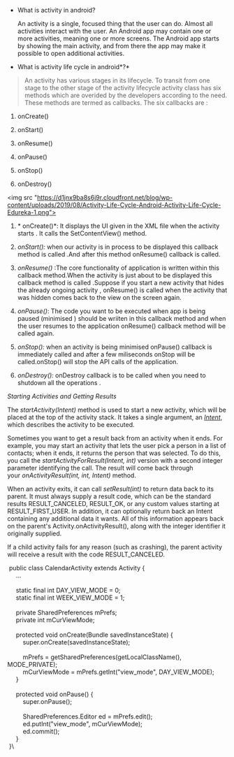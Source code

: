 -   What is activity in android?

    An activity is a single, focused thing that the user can do. Almost
    all activities interact with the user. An Android app may contain
    one or more activities, meaning one or more screens. The Android app
    starts by showing the main activity, and from there the app may make
    it possible to open additional activities.

-   What is activity life cycle in android*?*

> An activity has various stages in its lifecycle. To transit from one
> stage to the other stage of the activity lifecycle activity class has
> six methods which are overided by the developers according to the
> need. These methods are termed as callbacks. The six callbacks are :

1.  onCreate()

2.  onStart()

3.  onResume()

4.  onPause()

5.  onStop()

6.  onDestroy()

 <img src "https://d1jnx9ba8s6j9r.cloudfront.net/blog/wp-content/uploads/2019/08/Activity-Life-Cycle-Android-Activity-Life-Cycle-Edureka-1.png">

1.  * onCreate()*: It displays the UI given in the XML file when the
    activity starts . It calls the SetContentView() method.

2.  *onStart():* when our activity is in process to be displayed this
    callback method is called .And after this method onResume() callback
    is called.

3.  *onResume()* :The core functionality of application is written
    within this callback method.When the activity is just about to be
    displayed this callback method is called .Suppose if you start a new
    activity that hides the already ongoing activity , onResume() is
    called when the activity that was hidden comes back to the view on
    the screen again.

4.  *onPause()*: The code you want to be executed when app is being
    paused (minimised ) should be wriiten in this callback method and
    when the user resumes to the application onResume() callback method
    will be called again.

5.  *onStop():* when an activity is being minimised onPause() callback
    is immediately called and after a few miliseconds onStop will
    be called.onStop() will stop the API calls of the application.

6.  *onDestroy():* onDestroy callback is to be called when you need to
    shutdown all the operations .

*Starting Activities and Getting Results*

The *startActivity(Intent)* method is used to start a new activity,
which will be placed at the top of the activity stack. It takes a single
argument,
an [*Intent*](https://developer.android.com/reference/android/content/Intent),
which describes the activity to be executed.

Sometimes you want to get a result back from an activity when it ends.
For example, you may start an activity that lets the user pick a person
in a list of contacts; when it ends, it returns the person that was
selected. To do this, you call the *startActivityForResult(Intent,
int)* version with a second integer parameter identifying the call. The
result will come back through your *onActivityResult(int, int,
Intent)* method.

When an activity exits, it can call *setResult(int)* to return data back
to its parent. It must always supply a result code, which can be the
standard results RESULT\_CANCELED, RESULT\_OK, or any custom values
starting at RESULT\_FIRST\_USER. In addition, it can optionally return
back an Intent containing any additional data it wants. All of this
information appears back on the parent's Activity.onActivityResult(),
along with the integer identifier it originally supplied.

If a child activity fails for any reason (such as crashing), the parent
activity will receive a result with the code RESULT\_CANCELED.

 public class CalendarActivity extends Activity {\
     ...\
\
     static final int DAY\_VIEW\_MODE = 0;\
     static final int WEEK\_VIEW\_MODE = 1;\
\
     private SharedPreferences mPrefs;\
     private int mCurViewMode;\
\
     protected void onCreate(Bundle savedInstanceState) {\
         super.onCreate(savedInstanceState);\
\
         mPrefs = getSharedPreferences(getLocalClassName(),
MODE\_PRIVATE);\
         mCurViewMode = mPrefs.getInt("view\_mode", DAY\_VIEW\_MODE);\
     }\
\
     protected void onPause() {\
         super.onPause();\
\
         SharedPreferences.Editor ed = mPrefs.edit();\
         ed.putInt("view\_mode", mCurViewMode);\
         ed.commit();\
     }\
 }\

